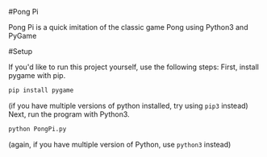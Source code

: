 #Pong Pi

Pong Pi is a quick imitation of the classic game Pong using Python3 and PyGame

#Setup

If you'd like to run this project yourself, use the following steps:
First, install pygame with pip.
```bash
pip install pygame
```
(if you have multiple versions of python installed, try using ```pip3``` instead)
Next, run the program with Python3.
```bash
python PongPi.py
```
(again, if you have multiple version of Python, use ```python3``` instead)
